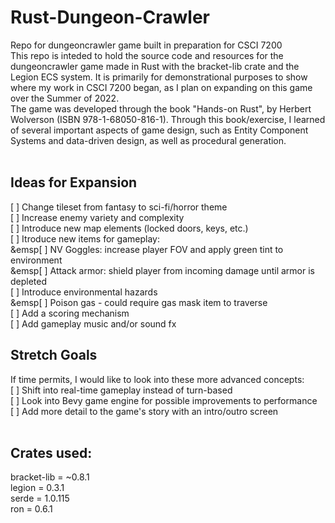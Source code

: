 # Rust-Dungeon-Crawler
Repo for dungeoncrawler game built in preparation for CSCI 7200
<br />
This repo is inteded to hold the source code and resources for the dungeoncrawler game made in Rust with the bracket-lib crate and the Legion ECS system. It is primarily for demonstrational purposes to show where my work in CSCI 7200 began, as I plan on expanding on this game over the Summer of 2022.
<br />
The game was developed through the book "Hands-on Rust", by Herbert Wolverson (ISBN 978-1-68050-816-1). Through this book/exercise, I learned of several important aspects of game design, such as Entity Component Systems and data-driven design, as well as procedural generation.
<br />
<br />
## Ideas for Expansion
[ ] Change tileset from fantasy to sci-fi/horror theme <br />
[ ] Increase enemy variety and complexity <br />
[ ] Introduce new map elements (locked doors, keys, etc.) <br />
[ ] Itroduce new items for gameplay: <br />
&emsp[ ] NV Goggles: increase player FOV and apply green tint to environment <br />
&emsp[ ] Attack armor: shield player from incoming damage until armor is depleted <br />
[ ] Introduce environmental hazards <br />
&emsp[ ] Poison gas - could require gas mask item to traverse <br />
[ ] Add a scoring mechanism <br />
[ ] Add gameplay music and/or sound fx
<br />
## Stretch Goals 
If time permits, I would like to look into these more advanced concepts: <br />
[ ] Shift into real-time gameplay instead of turn-based <br />
[ ] Look into Bevy game engine for possible improvements to performance <br />
[ ] Add more detail to the game's story with an intro/outro screen <br />
<br />
## Crates used:
bracket-lib = ~0.8.1
<br />
legion = 0.3.1
<br />
serde = 1.0.115
<br />
ron = 0.6.1

